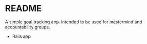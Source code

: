 # README

A simple goal tracking app. Intended to be used for mastermind and accountability groups.

* Rails app

